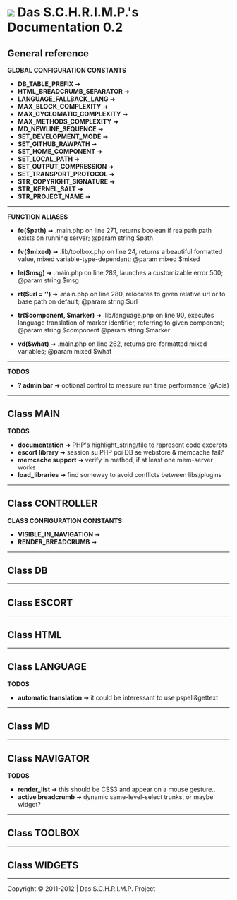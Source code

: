 ![](https://raw.github.com/TheB3Rt0z/schrimp/master/.inc/img/schrimp_favicon_md.ico "") Das S.C.H.R.I.M.P.'s Documentation 0.2  
==============================================================================================================================  
  
  
  
General reference  
-----------------  
  
  
**GLOBAL CONFIGURATION CONSTANTS**  
  
- **DB_TABLE_PREFIX** &#10140; 
- **HTML_BREADCRUMB_SEPARATOR** &#10140; 
- **LANGUAGE_FALLBACK_LANG** &#10140; 
- **MAX_BLOCK_COMPLEXITY** &#10140; 
- **MAX_CYCLOMATIC_COMPLEXITY** &#10140; 
- **MAX_METHODS_COMPLEXITY** &#10140; 
- **MD_NEWLINE_SEQUENCE** &#10140; 
- **SET_DEVELOPMENT_MODE** &#10140; 
- **SET_GITHUB_RAWPATH** &#10140; 
- **SET_HOME_COMPONENT** &#10140; 
- **SET_LOCAL_PATH** &#10140; 
- **SET_OUTPUT_COMPRESSION** &#10140; 
- **SET_TRANSPORT_PROTOCOL** &#10140; 
- **STR_COPYRIGHT_SIGNATURE** &#10140; 
- **STR_KERNEL_SALT** &#10140; 
- **STR_PROJECT_NAME** &#10140; 
  
***  
  
**FUNCTION ALIASES**  
  
- **fe($path)** &#10140; .main.php on line 271,
  returns boolean if realpath path exists on running server;
  @param string $path

- **fv($mixed)** &#10140; .lib/toolbox.php on line 24,
  returns a beautiful formatted value, mixed variable-type-dependant;
  @param mixed $mixed

- **le($msg)** &#10140; .main.php on line 289,
  launches a customizable error 500;
  @param string $msg

- **rt($url = '')** &#10140; .main.php on line 280,
  relocates to given relative url or to base path on default;
  @param string $url

- **tr($component, $marker)** &#10140; .lib/language.php on line 90,
  executes language translation of marker identifier, referring to given component;
  @param string $component
  @param string $marker

- **vd($what)** &#10140; .main.php on line 262,
  returns pre-formatted mixed variables;
  @param mixed $what

  
***  
  
**TODOS**  
  
- **? admin bar** &#10140; optional control to measure run time performance (gApis)
  
***  
  
Class MAIN  
----------  
  
  
**TODOS**  
  
- **documentation** &#10140; PHP's highlight_string/file to rapresent code excerpts
- **escort library** &#10140; session su PHP poi DB se webstore & memcache fail?
- **memcache support** &#10140; verify in method, if at least one mem-server works
- **load_libraries** &#10140; find someway to avoid conflicts between libs/plugins
  
***  
  
Class CONTROLLER  
----------------  
  
  
**CLASS CONFIGURATION CONSTANTS:**  
  
- **VISIBLE_IN_NAVIGATION** &#10140; 
- **RENDER_BREADCRUMB** &#10140; 
  
***  
  
Class DB  
--------  
  
  
  
***  
  
Class ESCORT  
------------  
  
  
  
***  
  
Class HTML  
----------  
  
  
  
***  
  
Class LANGUAGE  
--------------  
  
  
**TODOS**  
  
- **automatic translation** &#10140; it could be interessant to use pspell&gettext
  
***  
  
Class MD  
--------  
  
  
  
***  
  
Class NAVIGATOR  
---------------  
  
  
**TODOS**  
  
- **render_list** &#10140; this should be CSS3 and appear on a mouse gesture..
- **active breadcrumb** &#10140; dynamic same-level-select trunks, or maybe widget?
  
***  
  
Class TOOLBOX  
-------------  
  
  
  
***  
  
Class WIDGETS  
-------------  
  
  
  
***  
  




Copyright © 2011-2012 | Das S.C.H.R.I.M.P. Project  
